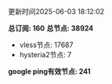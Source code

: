 更新时间2025-06-03 18:12:02

**总订阅: 160**
**总节点: 38924**
- vless节点: 17687
- hysteria2节点: 7

**google ping有效节点: 241**

